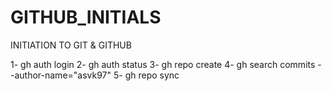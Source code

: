 # GITHUB_INITIALS
INITIATION TO GIT &amp; GITHUB


1- gh auth login
2- gh auth status
3- gh repo create
4- gh search commits --author-name="asvk97"
5- gh repo sync

